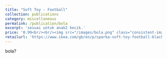 ```yaml
---
title: "Soft Toy - Football"
collection: publications
category: miscellaneous
permalink: /publication/bola
excerpt: 'sesuai untuk anak2 kecik.'
price: '0.99<br/><br/><img src="/images/bola.png" class="consistent-image">'
retailurl: 'https://www.ikea.com/gb/en/p/sparka-soft-toy-football-black-white-20506763/'
---
```

bola?
